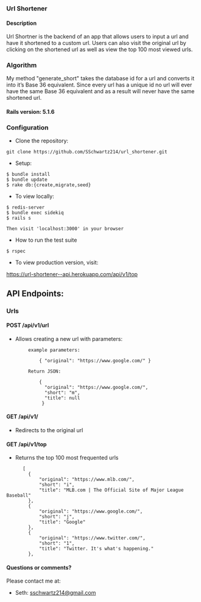 ### Url Shortener

#### Description

Url Shortner is the backend of an app that allows users to input a url and have it shortened to a custom url.  Users can also visit the original url by clicking on the shortened url as well as view the top 100 most viewed urls.

### Algorithm 
My method "generate_short" takes the database id for a url and converts it into it’s Base 36 equivalent.  Since every url has a unique id no url will ever have the same Base 36 equivalent and as a result will never have the same shortened url.

#### Rails version: 5.1.6

### Configuration

* Clone the repository:
```
git clone https://github.com/SSchwartz214/url_shortener.git
```

* Setup:
```
$ bundle install
$ bundle update
$ rake db:{create,migrate,seed}
```

* To view locally:
```
$ redis-server
$ bundle exec sidekiq
$ rails s

Then visit 'localhost:3000' in your browser
```
* How to run the test suite
```
$ rspec
```

* To view production version, visit:

https://url-shortener--api.herokuapp.com/api/v1/top

## API Endpoints:

 ### Urls

  #### POST /api/v1/url

   * Allows creating a new url with parameters:
  ```
          example parameters:

              { "original": "https://www.google.com/" }
  ```
  ```    
          Return JSON:

              {
                "original": "https://www.google.com/",
                "short": "m",
                "title": null
               }
  ```

  #### GET /api/v1/<short>

   * Redirects to the original url


  #### GET /api/v1/top

   * Returns the top 100 most frequented urls
  ```
        [
          {
              "original": "https://www.mlb.com/",
              "short": "i",
              "title": "MLB.com | The Official Site of Major League Baseball"
          },
          {
              "original": "https://www.google.com/",
              "short": "j",
              "title": "Google"
          },
          {
              "original": "https://www.twitter.com/",
              "short": "1",
              "title": "Twitter. It's what's happening."
          },
  ```

#### Questions or comments?

Please contact me at:

* Seth: sschwartz214@gmail.com
